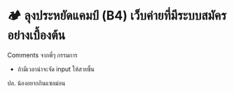 # 🏕 ลุงประหยัดแคมป์ (B4) เว็บค่ายที่มีระบบสมัครอย่างเบื้องต้น

Comments จากพี่ๆ กรรมการ
- ถ้ามีเวลาน่าจะจัด input ให้สวยขึ้น


ปล. น้องอยากกินแซลม่อน